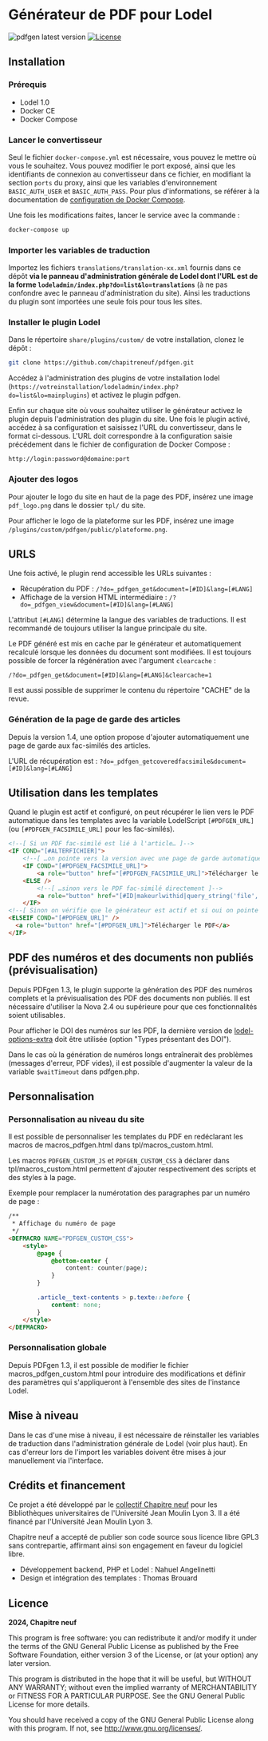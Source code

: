 # Générateur de PDF pour Lodel

![pdfgen latest version](https://img.shields.io/github/v/tag/chapitreneuf/pdfgen?color=blue&style=flat-square) [![License](https://img.shields.io/github/license/chapitreneuf/pdfgen?color=blue&style=flat-square)](https://github.com/chapitreneuf/pdfgen/blob/master/LICENSE)

## Installation

### Prérequis

* Lodel 1.0
* Docker CE
* Docker Compose

### Lancer le convertisseur

Seul le fichier `docker-compose.yml` est nécessaire, vous pouvez le mettre où vous le souhaitez.
Vous pouvez modifier le port exposé, ainsi que les identifiants de connexion au convertisseur dans ce fichier, en modifiant la section `ports` du proxy, ainsi que les variables d'environnement `BASIC_AUTH_USER` et `BASIC_AUTH_PASS`.
Pour plus d'informations, se référer à la documentation de [configuration de Docker Compose](https://docs.docker.com/compose/compose-file/).

Une fois les modifications faites, lancer le service avec la commande :

```bash
docker-compose up
```

### Importer les variables de traduction

Importez les fichiers `translations/translation-xx.xml` fournis dans ce dépôt **via le panneau d'administration générale de Lodel dont l'URL est de la forme `lodeladmin/index.php?do=list&lo=translations`** (à ne pas confondre avec le panneau d'administration du site). Ainsi les traductions du plugin sont importées une seule fois pour tous les sites.

### Installer le plugin Lodel

Dans le répertoire `share/plugins/custom/` de votre installation, clonez le dépôt :

```bash
git clone https://github.com/chapitreneuf/pdfgen.git
```

Accédez à l'administration des plugins de votre installation lodel (`https://votreinstallation/lodeladmin/index.php?do=list&lo=mainplugins`) et activez le plugin pdfgen.

Enfin sur chaque site où vous souhaitez utiliser le générateur activez le plugin depuis l'administration des plugin du site. Une fois le plugin activé, accédez à sa configuration et saisissez l'URL du convertisseur, dans le format ci-dessous. L'URL doit correspondre à la configuration saisie précédement dans le fichier de configuration de Docker Compose :

```
http://login:password@domaine:port
```

### Ajouter des logos

Pour ajouter le logo du site en haut de la page des PDF, insérez une image `pdf_logo.png` dans le dossier `tpl/` du site.

Pour afficher le logo de la plateforme sur les PDF, insérez une image `/plugins/custom/pdfgen/public/plateforme.png`.

## URLS

Une fois activé, le plugin rend accessible les URLs suivantes :

* Récupération du PDF : `/?do=_pdfgen_get&document=[#ID]&lang=[#LANG]`
* Affichage de la version HTML intermédiaire : `/?do=_pdfgen_view&document=[#ID]&lang=[#LANG]`

L'attribut `[#LANG]` détermine la langue des variables de traductions. Il est recommandé de toujours utiliser la langue principale du site.

Le PDF généré est mis en cache par le générateur et automatiquement recalculé lorsque les données du document sont modifiées. Il est toujours possible de forcer la régénération avec l'argument `clearcache` :

`/?do=_pdfgen_get&document=[#ID]&lang=[#LANG]&clearcache=1`

Il est aussi possible de supprimer le contenu du répertoire "CACHE" de la revue.

### Génération de la page de garde des articles

Depuis la version 1.4, une option propose d'ajouter automatiquement une page de garde aux fac-similés des articles.

L'URL de récupération est : `?do=_pdfgen_getcoveredfacsimile&document=[#ID]&lang=[#LANG]`

## Utilisation dans les templates

Quand le plugin est actif et configuré, on peut récupérer le lien vers le PDF automatique dans les templates avec la variable LodelScript `[#PDFGEN_URL]` (ou `[#PDFGEN_FACSIMILE_URL]` pour les fac-similés).

```html
<!--[ Si un PDF fac-similé est lié à l'article… ]-->
<IF COND="[#ALTERFICHIER]">
	<!--[ …on pointe vers la version avec une page de garde automatique si nécessaire ]-->
	<IF COND="[#PDFGEN_FACSIMILE_URL]">
		<a role="button" href="[#PDFGEN_FACSIMILE_URL]">Télécharger le PDF</a>
	<ELSE />
		<!--[ …sinon vers le PDF fac-similé directement ]-->
		<a role="button" href="[#ID|makeurlwithid|query_string('file', '1')]">Télécharger le PDF</a>
	</IF>
<!--[ Sinon on vérifie que le générateur est actif et si oui on pointe vers le PDF automatique ]-->
<ELSEIF COND="[#PDFGEN_URL]" />
  <a role="button" href="[#PDFGEN_URL]">Télécharger le PDF</a>
</IF>
```

## PDF des numéros et des documents non publiés (prévisualisation)

Depuis PDFgen 1.3, le plugin supporte la génération des PDF des numéros complets et la prévisualisation des PDF des documents non publiés. Il est nécessaire d'utiliser la Nova 2.4 ou supérieure pour que ces fonctionnalités soient utilisables.

Pour afficher le DOI des numéros sur les PDF, la dernière version de [lodel-options-extra](https://github.com/chapitreneuf/lodel-options-extra) doit être utilisée (option "Types présentant des DOI").

Dans le cas où la génération de numéros longs entraînerait des problèmes (messages d'erreur, PDF vides), il est possible d'augmenter la valeur de la variable `$waitTimeout` dans pdfgen.php.

## Personnalisation

### Personnalisation au niveau du site

Il est possible de personnaliser les templates du PDF en redéclarant les macros de macros_pdfgen.html dans tpl/macros_custom.html.

Les macros `PDFGEN_CUSTOM_JS` et `PDFGEN_CUSTOM_CSS` à déclarer dans tpl/macros_custom.html permettent d'ajouter respectivement des scripts et des styles à la page.

Exemple pour remplacer la numérotation des paragraphes par un numéro de page :

```html
/**
 * Affichage du numéro de page
 */
<DEFMACRO NAME="PDFGEN_CUSTOM_CSS">
	<style>
		@page {
			@bottom-center {
				content: counter(page);
			}
		}

		.article__text-contents > p.texte::before {
			content: none;
		}
	</style>
</DEFMACRO>
```

### Personnalisation globale

Depuis PDFgen 1.3, il est possible de modifier le fichier macros_pdfgen_custom.html pour introduire des modifications et définir des paramètres qui s'appliqueront à l'ensemble des sites de l'instance Lodel.

## Mise à niveau

Dans le cas d'une mise à niveau, il est nécessaire de réinstaller les variables de traduction dans l'administration générale de Lodel (voir plus haut). En cas d'erreur lors de l'import les variables doivent être mises à jour manuellement via l'interface.

## Crédits et financement

Ce projet a été développé par le [collectif Chapitre neuf](https://chapitre9.org) pour les Bibliothèques universitaires de l'Université Jean Moulin Lyon 3. Il a été financé par l'Université Jean Moulin Lyon 3.

Chapitre neuf a accepté de publier son code source sous licence libre GPL3 sans contrepartie, affirmant ainsi son engagement en faveur du logiciel libre.

* Développement backend, PHP et Lodel : Nahuel Angelinetti
* Design et intégration des templates : Thomas Brouard

## Licence

**2024, Chapitre neuf**

This program is free software: you can redistribute it and/or modify it under the terms of the GNU General Public License as published by the Free Software Foundation, either version 3 of the License, or (at your option) any later version.

This program is distributed in the hope that it will be useful, but WITHOUT ANY WARRANTY; without even the implied warranty of MERCHANTABILITY or FITNESS FOR A PARTICULAR PURPOSE. See the GNU General Public License for more details.

You should have received a copy of the GNU General Public License along with this program. If not, see http://www.gnu.org/licenses/.
